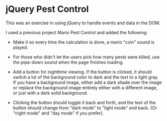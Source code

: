# jQuery Pest Control

This was an exercise in using jQuery to handle events and data in the DOM. 

I used a previous project Mario Pest Control and added the following:

- Make it so every time the calculation is done, a mario "coin" sound is played. 

- For those who didn't let the users pick how many pests were killed, use the pipe-down sound when the page finishes loading. 

- Add a button for nighttime viewing. If the button is clicked, it should switch a lot of the background color to dark and the text to a light gray. If you have a background image, either add a dark shade over the image or replace the background image entirely either with a different image, or just with a dark solid background.

- Clicking the button should toggle it back and forth, and the text of the button should change from "dark mode" to "light mode" and back. (Or "night mode" and "day mode" if you prefer).